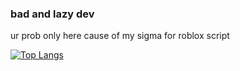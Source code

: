 ### bad and lazy dev
ur prob only here cause of my sigma for roblox script

[![Top Langs](https://github-readme-stats.vercel.app/api/top-langs/?username=oofhead-fe&langs_count=8&theme=radical)](https://github.com/anuraghazra/github-readme-stats)
